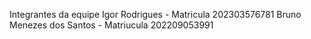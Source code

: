 Integrantes da equipe 
Igor Rodrigues - Matricula 202303576781
Bruno Menezes dos Santos - Matriucula 202209053991
